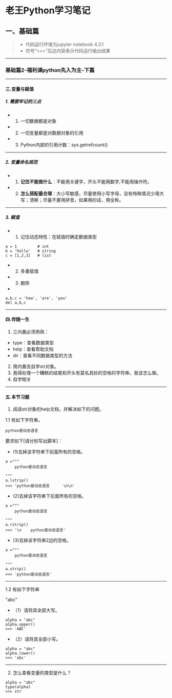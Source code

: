 # 老王Python学习笔记
## 一、基础篇

> - 代码运行环境为jupyter notebook 4.3.1
> - 符号“>>>”后边内容表示代码运行输出结果

---

### 基础篇2-福利课python先入为主-下篇

---

#### 三.变量与赋值

##### 1. 需要牢记的三点
- 1. 一切数据都是对象
- 2. 一切变量都是对数据对象的引用
- 3. Python内部的引用计数：sys.getrefcount()

---

##### 2. 变量命名规范
- 1. **记住不能做什么**：不能用关键字，开头不能用数字,不能用操作符。
- 2. **怎么搭配最合理**：大小写敏感，尽量使用小写字母，没有特殊情况少用大写；清晰；尽量不要用拼音，如果用的话，用全称。

---

##### 3. 赋值
- 1. 记住动态特性：在赋值时确定数据类型

```
a = 1         # int
b = 'hello'   # string
c = [1,2,3]   # list
```

- 2. 多重赋值
- 3. 删除
- 
```
a,b,c = 'how', 'are', 'you'
del a,b,c
```
---

#### 四.伴随一生
1. 三内置必须用熟：
- type：查看数据类型
- help：查看帮助文档
- dir：查看不同数据类型的方法

2. 用内置去自学str对象。
3. 我得处理一个糟糕的结尾和开头有莫名其妙的空格的字符串。我该怎么做。
4. 自学相关

---

#### 五.本节习题

1. 阅读str对象的help文档，并解决如下的问题。

1.1 有如下字符串。

    python是动态语言      


要求如下[请分别写出脚本]：
- (1)去掉该字符串下前面所有的空格。

```
a ="""
    python是动态语言      

"""
a.lstrip()
>>> 'python是动态语言      \n\n'
```
- (2)去掉该字符串下后面所有的空格。

```
a ="""
    python是动态语言      

"""
a.rstrip()
>>> '\n    python是动态语言'

```

- (3)去掉该字符串2边的空格。

```
a ="""
    python是动态语言      

"""
a.strip()
>>> 'python是动态语言'

```
---

1.2 有如下字符串

"abc"

- （1）请将其全部大写。

```
alpha = "abc"
alpha.upper()
>>> 'ABC'
```
- （2）请将其全部小写。
```
alpha = "abc"
alpha.lower()
>>> 'abc'
```
---

2. 怎么查看变量的类型是什么？

```
alpha = "abc"
type(alpha)
>>> str
```